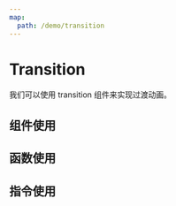 ```yaml
---
map:
  path: /demo/transition
---
```

# Transition

我们可以使用 transition 组件来实现过渡动画。

## 组件使用

<demo src="./demo.vue"
title="使用组件包裹过渡"
desc="超出时可以滚动拖拽">
</demo>

## 函数使用

<demo src="./function.vue"
title="使用 函数方式"
desc="">
</demo>

## 指令使用

<demo src="./directive.vue"
title="使用指令完成过渡拖拽"
desc="">
</demo>
